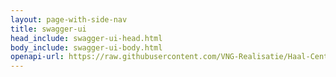 ```yaml
---
layout: page-with-side-nav
title: swagger-ui
head_include: swagger-ui-head.html
body_include: swagger-ui-body.html
openapi-url: https://raw.githubusercontent.com/VNG-Realisatie/Haal-Centraal-BGT-bevragen/master/specificatie/genereervariant/openapi.yaml
---
```

<div id="swagger-ui"></div>
